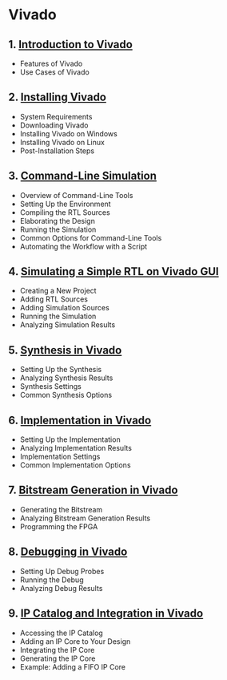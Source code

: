 # Vivado
## 1. [Introduction to Vivado](Vivado/chapter_00001.md)
  - Features of Vivado
  - Use Cases of Vivado
## 2. [Installing Vivado](Vivado/chapter_00002.md)
  - System Requirements
  - Downloading Vivado
  - Installing Vivado on Windows
  - Installing Vivado on Linux
  - Post-Installation Steps
## 3. [Command-Line Simulation](Vivado/chapter_00003.md)
  - Overview of Command-Line Tools
  - Setting Up the Environment
  - Compiling the RTL Sources
  - Elaborating the Design
  - Running the Simulation
  - Common Options for Command-Line Tools
  - Automating the Workflow with a Script
## 4. [Simulating a Simple RTL on Vivado GUI](Vivado/chapter_00004.md)
  - Creating a New Project
  - Adding RTL Sources
  - Adding Simulation Sources
  - Running the Simulation
  - Analyzing Simulation Results
## 5. [Synthesis in Vivado](Vivado/chapter_00005.md)
  - Setting Up the Synthesis
  - Analyzing Synthesis Results
  - Synthesis Settings
  - Common Synthesis Options
## 6. [Implementation in Vivado](Vivado/chapter_00006.md)
  - Setting Up the Implementation
  - Analyzing Implementation Results
  - Implementation Settings
  - Common Implementation Options
## 7. [Bitstream Generation in Vivado](Vivado/chapter_00007.md)
  - Generating the Bitstream
  - Analyzing Bitstream Generation Results
  - Programming the FPGA
## 8. [Debugging in Vivado](Vivado/chapter_00008.md)
  - Setting Up Debug Probes
  - Running the Debug
  - Analyzing Debug Results
## 9. [IP Catalog and Integration in Vivado](Vivado/chapter_00009.md)
  - Accessing the IP Catalog
  - Adding an IP Core to Your Design
  - Integrating the IP Core
  - Generating the IP Core
  - Example: Adding a FIFO IP Core
